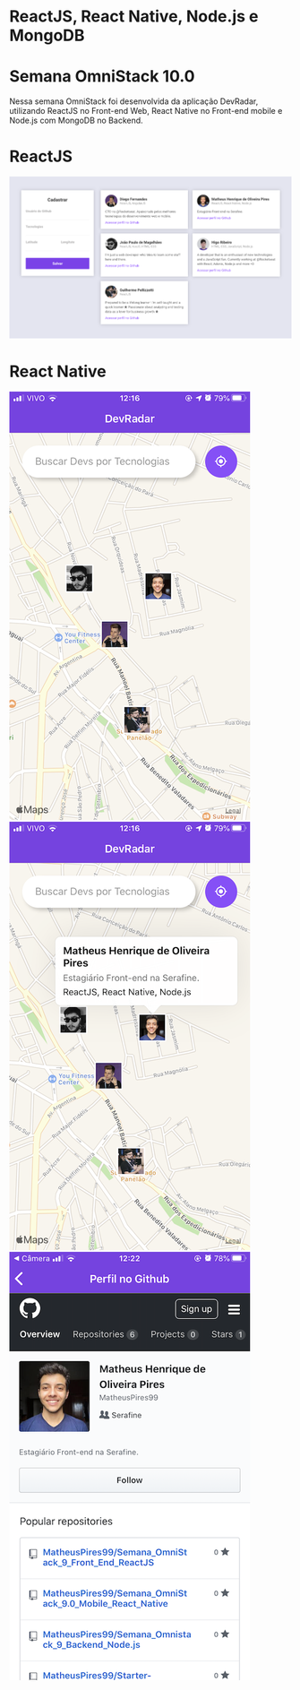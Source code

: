 # ReactJS, React Native, Node.js e MongoDB
# Semana OmniStack 10.0
Nessa semana OmniStack foi desenvolvida da aplicação DevRadar, utilizando ReactJS no Front-end Web, React Native no Front-end mobile e Node.js com MongoDB no Backend.

# ReactJS 
![](OmnistackReactJs.png)

# React Native
![](OmnistackReactNative_1.png)
![](OmnistackReactNative_2.png)
![](OmnistackReactNative_3.png)
